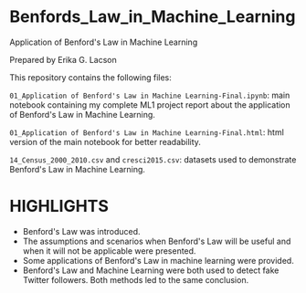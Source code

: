 # Benfords_Law_in_Machine_Learning
Application of Benford's Law in Machine Learning

Prepared by Erika G. Lacson

This repository contains the following files:

`01_Application of Benford's Law in Machine Learning-Final.ipynb`: main notebook containing my complete ML1 project report about the application of Benford's Law in Machine Learning. 

`01_Application of Benford's Law in Machine Learning-Final.html`: html version of the main notebook for better readability.

`14_Census_2000_2010.csv` and `cresci2015.csv`: datasets used to demonstrate Benford's Law in Machine Learning.


# HIGHLIGHTS
- Benford's Law was introduced.
- The assumptions and scenarios when Benford's Law will be useful and when it will not be applicable were presented.
- Some applications of Benford's Law in machine learning were provided.
- Benford's Law and Machine Learning were both used to detect fake Twitter followers. Both methods led to the same conclusion.

 
